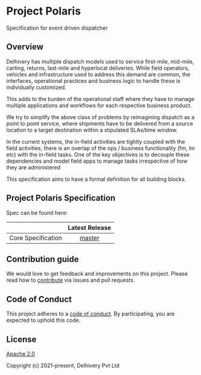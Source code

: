 # Project Polaris

Specification for event driven dispatcher

## Overview

Delhivery has multiple dispatch models used to service first-mile, mid-mile, carting, returns, last-mile and hyperlocal deliveries. While field operators, vehicles and infrastructure used to address this demand are common, the interfaces, operational practices and business logic to handle these is individually customized.

This adds to the burden of the operational staff where they have to manage multiple applications and workflows for each respective business product.

We try to simplify the above class of problems by reimagining dispatch as a point to point service, where shipments have to be delivered from a source location to a target destination within a stipulated SLAs/time window.

In the current systems, the in-field activities are tightly coupled with the field activities, there is an overlap of the ops / business functionality (fm, lm etc) with the in-field tasks. One of the key objectives is to decouple these dependencies and model field apps to manage tasks irrespective of how they are administered

This specification aims to have a formal definition for all building blocks.


## Project Polaris Specification

  Spec can be found here:

||Latest Release|
|:---|:-----:|
| Core Specification |[master](https://github.com/delhivery/project-polaris/blob/main/spec.md)|

## Contribution guide

We would love to get feedback and improvements on this project. Please read how to [contribute](https://github.com/delhivery/project-polaris/blob/main/CONTRIBUTING.md) via issues and pull requests.

## Code of Conduct

This project adheres to a [code of conduct](https://github.com/delhivery/project-polaris/blob/main/CODE_OF_CONDUCT.md). By participating, you are expected to uphold this code.

## License

[Apache 2.0](https://opensource.org/licenses/Apache-2.0)

Copyright (c) 2021-present, Delhivery Pvt Ltd


